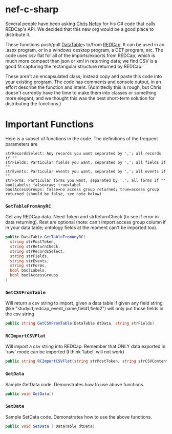 # nef-c-sharp
Several people have been asking [Chris Nefcy](http://www.rad.washington.edu/radiology-personnel/cnefcy) for his  C# code that calls REDCap's API.  We decided that this new org would be a good place to distribute it.

These functions push/pull [DataTable](https://msdn.microsoft.com/en-us/library/system.data.datatable.aspx)s to/from [REDCap](http://project-redcap.org/).  It can be used in an .aspx program, or in a windows desktop program, a DET program, etc.  The code uses csv flat for all of the imports/exports from REDCap, which is much more compact than json or xml in returning data; we find CSV is a good fit capturing the rectangular structure returned by REDCap.

These aren't an encapsulated class; instead copy and paste this code into your existing program.  The code has comments and console output, in an effort describe the function and intent.  (Admittedly this is rough, but Chris doesn't currently have the time to make them into classes or something more elegant, and we thought this was the best short-term solution for distributing the functions.)

# Important Functions
Here is a subset of functions in the code.  The definitions of the frequent parameters are
```
strRecordsSelect: Any records you want separated by ','; all records if ""
strFields: Particular fields you want, separated by ','; all fields if ""
strEvents: Particular events you want, separated by ','; all events if ""
strForms: Particular forms you want, separated by ','; all forms if ""
boolLabels: false=raw; true=label
boolAccessGroups: false=no access group returned; true=access group returned (should be false, see note below)
```

### `GetTableFromAnyRC`
Get any REDCap data. Need Token and strReturnCheck (to see if error in data returning). Rest are optional  (note: can't import access group column if in your data table; ontology fields at the moment can't be imported too).
```cs
public DataTable GetTableFromAnyRC(
  string strPostToken,
  string strReturnCheck,
  string strRecordsSelect,
  string strFields,
  string strEvents,
  string strForms,
  bool boolLabels,
  bool boolAccessGroups
)
```

### `GetCSVFromTable`
Will return a csv string to import, given a data table if given any field string (like "studyid,redcap_event_name,field1,field2") will only put those fields in the csv string
```cs
public string GetCSVFromTable(DataTable dtData, string strFields)
```

### `RCImportCSVFlat`
Will import a csv string into REDCap. Remember that ONLY data exported in 'raw' mode can be imported (I think 'label' will not work)
```cs
public string RCImportCSVFlat(string strPostToken, string strCSVContents, bool boolOverwrite)
```

### `GetData`
Sample GetData code. Demonstrates how to use above functions.
```cs
public void GetData()
```

### `SetData`
Sample SetData code.  Demonstrates how to use the above functions.
```cs
public void SetData ( DataTable dtData)
```
